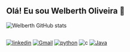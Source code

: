 ## Olá! Eu sou Welberth Oliveira 👋

![Welberth GitHub stats](https://github-readme-stats.vercel.app/api?username=welberth77&show_icons=true&theme=transparent)

##

[![linkedin](https://img.shields.io/badge/LinkedIn-0077B5?style=for-the-badge&logo=linkedin&logoColor=white)](https://www.linkedin.com/in/welberth-oliveira/)
[![Gmail](https://img.shields.io/badge/Gmail-D14836?style=for-the-badge&logo=gmail&logoColor=white)](https://mail.google.com/mail/u/0/?pli=1#inbox)
[![python](https://img.shields.io/badge/Python-3776AB?style=for-the-badge&logo=python&logoColor=white)](https://github.com/Welberth77/Exercicios_Python)
![c](https://img.shields.io/badge/C-00599C?style=for-the-badge&logo=c&logoColor=white)
[![Java](https://img.shields.io/badge/Java-ED8B00?style=for-the-badge&logo=openjdk&logoColor=white)](https://github.com/Welberth77/Exercicios_Java)

